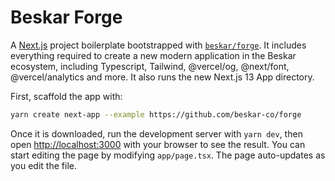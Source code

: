 # Beskar Forge

A [Next.js](https://nextjs.org/) project boilerplate bootstrapped with [`beskar/forge`](https://github.com/beskar-co/forge). It includes everything required to create a new modern application in the Beskar ecosystem, including Typescript, Tailwind, @vercel/og, @next/font, @vercel/analytics and more. It also runs the new Next.js 13 App directory.

First, scaffold the app with:

```bash
yarn create next-app --example https://github.com/beskar-co/forge
```

Once it is downloaded, run the development server with `yarn dev`, then open [http://localhost:3000](http://localhost:3000) with your browser to see the result. You can start editing the page by modifying `app/page.tsx`. The page auto-updates as you edit the file.
